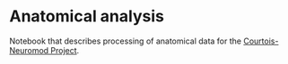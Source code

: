 # Anatomical analysis


Notebook that describes processing of anatomical data for the [Courtois-Neuromod Project](https://www.cneuromod.ca/).
